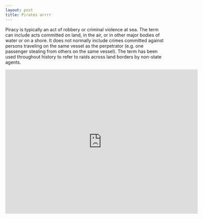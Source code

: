 ```yaml
---
layout: post
title: Pirates arrrr
---
```


Piracy is typically an act of robbery or criminal violence at sea. The term can include acts committed on land, in the air, or in other major bodies of water or on a shore. It does not normally include crimes committed against persons traveling on the same vessel as the perpetrator (e.g. one passenger stealing from others on the same vessel). The term has been used throughout history to refer to raids across land borders by non-state agents.

<iframe src="https://www.google.com/maps/embed?pb=!1m23!1m12!1m3!1d3079.0207914014195!2d-76.66142868507391!3d39.491445119314356!2m3!1f0!2f0!3f0!3m2!1i1024!2i768!4f13.1!4m8!3e0!4m0!4m5!1s0x89c81266b25337b5%3A0x13fae1b92c22077d!2sacac%20Hunt%20Valley%20Fitness%20%26%20Wellness%20Center%2C%2011212%20McCormick%20Rd%2C%20Hunt%20Valley%2C%20MD%2021031!3m2!1d39.491440999999995!2d-76.65924!5e0!3m2!1sen!2sus!4v1571521578649!5m2!1sen!2sus" width="600" height="450" frameborder="0" style="border:0;" allowfullscreen=""></iframe>
